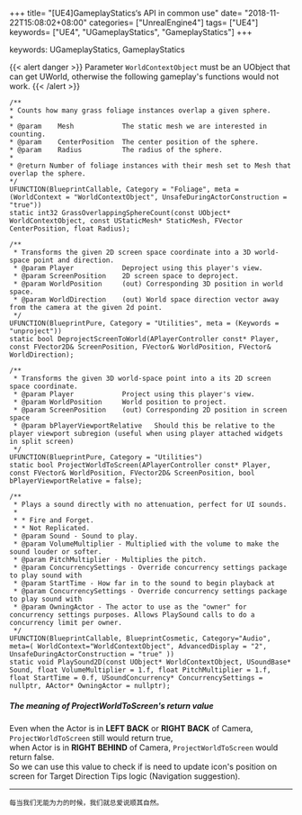 +++
title= "[UE4]GameplayStatics‘s API in common use"
date= "2018-11-22T15:08:02+08:00"
categories= ["UnrealEngine4"]
tags= ["UE4"]
keywords= ["UE4", "UGameplayStatics", "GameplayStatics"]
+++

keywords: UGameplayStatics, GameplayStatics

{{< alert danger >}}
Parameter `WorldContextObject` must be an UObject that can get UWorld, otherwise the following gameplay's functions would not work.
{{< /alert >}}

    /**
	* Counts how many grass foliage instances overlap a given sphere.
	*
	* @param	Mesh			The static mesh we are interested in counting.
	* @param	CenterPosition	The center position of the sphere.
	* @param	Radius			The radius of the sphere.
	*
	* @return Number of foliage instances with their mesh set to Mesh that overlap the sphere.
	*/
	UFUNCTION(BlueprintCallable, Category = "Foliage", meta = (WorldContext = "WorldContextObject", UnsafeDuringActorConstruction = "true"))
	static int32 GrassOverlappingSphereCount(const UObject* WorldContextObject, const UStaticMesh* StaticMesh, FVector CenterPosition, float Radius);

	/** 
	 * Transforms the given 2D screen space coordinate into a 3D world-space point and direction.
	 * @param Player			Deproject using this player's view.
	 * @param ScreenPosition	2D screen space to deproject.
	 * @param WorldPosition		(out) Corresponding 3D position in world space.
	 * @param WorldDirection	(out) World space direction vector away from the camera at the given 2d point.
	 */
	UFUNCTION(BlueprintPure, Category = "Utilities", meta = (Keywords = "unproject"))
	static bool DeprojectScreenToWorld(APlayerController const* Player, const FVector2D& ScreenPosition, FVector& WorldPosition, FVector& WorldDirection);

	/** 
	 * Transforms the given 3D world-space point into a its 2D screen space coordinate. 
	 * @param Player			Project using this player's view.
	 * @param WorldPosition		World position to project.
	 * @param ScreenPosition	(out) Corresponding 2D position in screen space
	 * @param bPlayerViewportRelative	Should this be relative to the player viewport subregion (useful when using player attached widgets in split screen)
	 */
	UFUNCTION(BlueprintPure, Category = "Utilities")
	static bool ProjectWorldToScreen(APlayerController const* Player, const FVector& WorldPosition, FVector2D& ScreenPosition, bool bPlayerViewportRelative = false);
    
    /**
	 * Plays a sound directly with no attenuation, perfect for UI sounds.
	 *
	 * * Fire and Forget.
	 * * Not Replicated.
	 * @param Sound - Sound to play.
	 * @param VolumeMultiplier - Multiplied with the volume to make the sound louder or softer.
	 * @param PitchMultiplier - Multiplies the pitch.
	 * @param ConcurrencySettings - Override concurrency settings package to play sound with
	 * @param StartTime - How far in to the sound to begin playback at
	 * @param ConcurrencySettings - Override concurrency settings package to play sound with
	 * @param OwningActor - The actor to use as the "owner" for concurrency settings purposes. Allows PlaySound calls to do a concurrency limit per owner.
	 */
	UFUNCTION(BlueprintCallable, BlueprintCosmetic, Category="Audio", meta=( WorldContext="WorldContextObject", AdvancedDisplay = "2", UnsafeDuringActorConstruction = "true" ))
	static void PlaySound2D(const UObject* WorldContextObject, USoundBase* Sound, float VolumeMultiplier = 1.f, float PitchMultiplier = 1.f, float StartTime = 0.f, USoundConcurrency* ConcurrencySettings = nullptr, AActor* OwningActor = nullptr);

##### The meaning of ProjectWorldToScreen's return value

Even when the Actor is in **LEFT BACK** or **RIGHT BACK** of Camera, `ProjectWorldToScreen` still would return true,  
when Actor is in **RIGHT BEHIND** of Camera, `ProjectWorldToScreen` would return false.  
So we can use this value to check if is need to update icon's position on screen for Target Direction Tips logic (Navigation suggestion).

***
`每当我们无能为力的时候，我们就总爱说顺其自然。`
